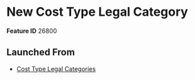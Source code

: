 # New Cost Type Legal Category

**Feature ID** 26800

## Launched From

- [Cost Type Legal Categories](Cost%20Type%20Legal%20Categories.md)











































































